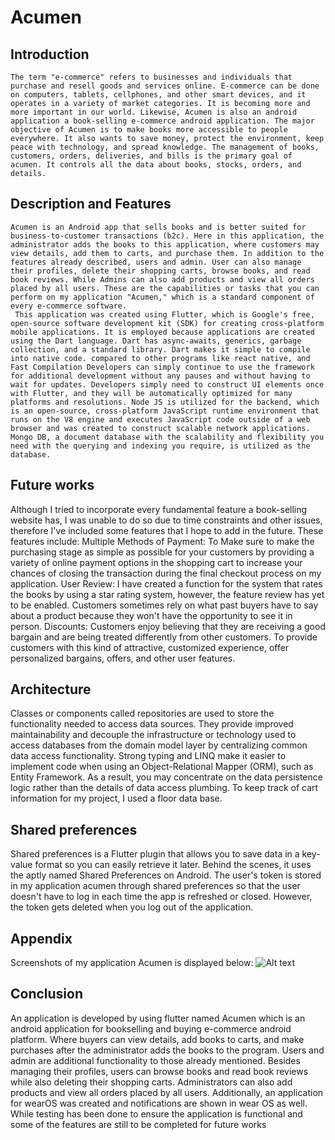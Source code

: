 # Acumen
## Introduction
    The term "e-commerce" refers to businesses and individuals that purchase and resell goods and services online. E-commerce can be done on computers, tablets, cellphones, and other smart devices, and it operates in a variety of market categories. It is becoming more and more important in our world. Likewise, Acumen is also an android application a book-selling e-commerce android application. The major objective of Acumen is to make books more accessible to people everywhere. It also wants to save money, protect the environment, keep peace with technology, and spread knowledge. The management of books, customers, orders, deliveries, and bills is the primary goal of acumen. It controls all the data about books, stocks, orders, and details.
## Description and Features
    Acumen is an Android app that sells books and is better suited for business-to-customer transactions (b2c). Here in this application, the administrator adds the books to this application, where customers may view details, add them to carts, and purchase them. In addition to the features already described, users and admin. User can also manage their profiles, delete their shopping carts, browse books, and read book reviews. While Admins can also add products and view all orders placed by all users. These are the capabilities or tasks that you can perform on my application "Acumen," which is a standard component of every e-commerce software.
     This application was created using Flutter, which is Google's free, open-source software development kit (SDK) for creating cross-platform mobile applications. It is employed because applications are created using the Dart language. Dart has async-awaits, generics, garbage collection, and a standard library. Dart makes it simple to compile into native code. compared to other programs like react native, and Fast Compilation Developers can simply continue to use the framework for additional development without any pauses and without having to wait for updates. Developers simply need to construct UI elements once with Flutter, and they will be automatically optimized for many platforms and resolutions. Node JS is utilized for the backend, which is an open-source, cross-platform JavaScript runtime environment that runs on the V8 engine and executes JavaScript code outside of a web browser and was created to construct scalable network applications. Mongo DB, a document database with the scalability and flexibility you need with the querying and indexing you require, is utilized as the database.
## Future works
Although I tried to incorporate every fundamental feature a book-selling website has, I was unable to do so due to time constraints and other issues, therefore I've included some features that I hope to add in the future. These features include:
Multiple Methods of Payment: To Make sure to make the purchasing stage as simple as possible for your customers by providing a variety of online payment options in the shopping cart to increase your chances of closing the transaction during the final checkout process on my application.
User Review: I have created a function for the system that rates the books by using a star rating system, however, the feature review has yet to be enabled. Customers sometimes rely on what past buyers have to say about a product because they won't have the opportunity to see it in person.
Discounts: Customers enjoy believing that they are receiving a good bargain and are being treated differently from other customers. To provide customers with this kind of attractive, customized experience, offer personalized bargains, offers, and other user features. 
## Architecture 
Classes or components called repositories are used to store the functionality needed to access data sources. They provide improved maintainability and decouple the infrastructure or technology used to access databases from the domain model layer by centralizing common data access functionality. Strong typing and LINQ make it easier to implement code when using an Object-Relational Mapper (ORM), such as Entity Framework. As a result, you may concentrate on the data persistence logic rather than the details of data access plumbing. To keep track of cart information for my project, I used a floor data base.
## Shared preferences
Shared preferences is a Flutter plugin that allows you to save data in a key-value format so you can easily retrieve it later. Behind the scenes, it uses the aptly named Shared Preferences on Android. The user's token is stored in my application acumen through shared preferences so that the user doesn't have to log in each time the app is refreshed or closed. However, the token gets deleted when you log out of the application.
## Appendix
Screenshots of my application Acumen is displayed below:
<img src="./screenshots/!1" alt="Alt text" title="Splash Screen">


## Conclusion
An application is developed by using flutter named Acumen which is an android application for bookselling and buying e-commerce android platform. Where buyers can view details, add books to carts, and make purchases after the administrator adds the books to the program. Users and admin are additional functionality to those already mentioned. Besides managing their profiles, users can browse books and read book reviews while also deleting their shopping carts. Administrators can also add products and view all orders placed by all users. Additionally, an application for wearOS was created and notifications are shown in wear OS as well. While testing has been done to ensure the application is functional and some of the features are still to be completed for future works
